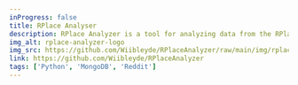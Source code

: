 ```yaml
---
inProgress: false
title: RPlace Analyser
description: RPlace Analyzer is a tool for analyzing data from the RPlace 2017 event. It allows you to visualize event data.
img_alt: rplace-analyzer-logo
img_src: https://github.com/Wiibleyde/RPlaceAnalyzer/raw/main/img/rplace-logo.png
link: https://github.com/Wiibleyde/RPlaceAnalyzer
tags: ['Python', 'MongoDB', 'Reddit']
---
```

